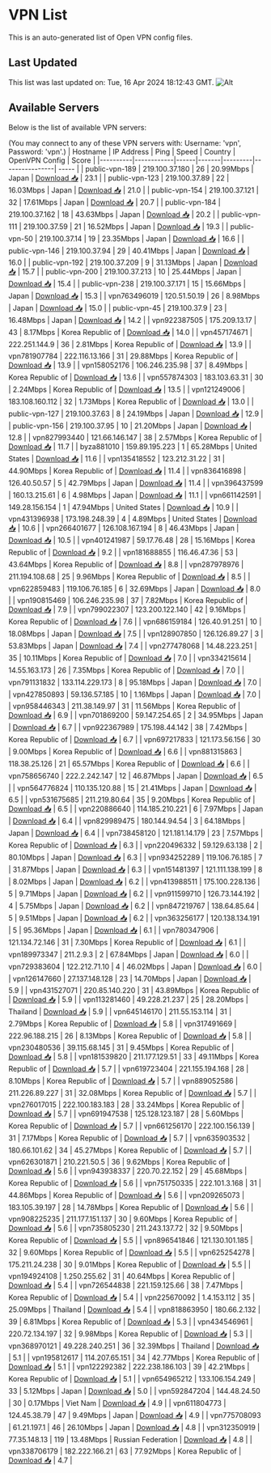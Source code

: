 # VPN List

This is an auto-generated list of Open VPN config files.

## Last Updated

This list was last updated on: Tue, 16 Apr 2024 18:12:43 GMT.
![Alt](https://repobeats.axiom.co/api/embed/186b98318ef1479477931607c1ad7d823f12451f.svg "Repobeats analytics image")

## Available Servers

Below is the list of available VPN servers:

(You may connect to any of these VPN servers with: Username: 'vpn', Password: 'vpn'.)
| Hostname | IP Address | Ping | Speed | Country | OpenVPN Config | Score |
|----------|------------|------|-------|---------|----------------| ----- |
| public-vpn-189 | 219.100.37.180 | 26 | 20.99Mbps | Japan | [Download 📥](./configs/server_0_JP.ovpn) | 23.1 |
| public-vpn-123 | 219.100.37.89 | 22 | 16.03Mbps | Japan | [Download 📥](./configs/server_1_JP.ovpn) | 21.0 |
| public-vpn-154 | 219.100.37.121 | 32 | 17.61Mbps | Japan | [Download 📥](./configs/server_2_JP.ovpn) | 20.7 |
| public-vpn-184 | 219.100.37.162 | 18 | 43.63Mbps | Japan | [Download 📥](./configs/server_3_JP.ovpn) | 20.2 |
| public-vpn-111 | 219.100.37.59 | 21 | 16.52Mbps | Japan | [Download 📥](./configs/server_4_JP.ovpn) | 19.3 |
| public-vpn-50 | 219.100.37.14 | 19 | 23.35Mbps | Japan | [Download 📥](./configs/server_5_JP.ovpn) | 16.6 |
| public-vpn-146 | 219.100.37.94 | 29 | 40.41Mbps | Japan | [Download 📥](./configs/server_6_JP.ovpn) | 16.0 |
| public-vpn-192 | 219.100.37.209 | 9 | 31.13Mbps | Japan | [Download 📥](./configs/server_7_JP.ovpn) | 15.7 |
| public-vpn-200 | 219.100.37.213 | 10 | 25.44Mbps | Japan | [Download 📥](./configs/server_8_JP.ovpn) | 15.4 |
| public-vpn-238 | 219.100.37.171 | 15 | 15.66Mbps | Japan | [Download 📥](./configs/server_9_JP.ovpn) | 15.3 |
| vpn763496019 | 120.51.50.19 | 26 | 8.98Mbps | Japan | [Download 📥](./configs/server_10_JP.ovpn) | 15.0 |
| public-vpn-45 | 219.100.37.9 | 23 | 16.48Mbps | Japan | [Download 📥](./configs/server_11_JP.ovpn) | 14.2 |
| vpn922387505 | 175.209.13.17 | 43 | 8.17Mbps | Korea Republic of | [Download 📥](./configs/server_12_KR.ovpn) | 14.0 |
| vpn457174671 | 222.251.144.9 | 36 | 2.81Mbps | Korea Republic of | [Download 📥](./configs/server_13_KR.ovpn) | 13.9 |
| vpn781907784 | 222.116.13.166 | 31 | 29.88Mbps | Korea Republic of | [Download 📥](./configs/server_14_KR.ovpn) | 13.9 |
| vpn158052176 | 106.246.235.98 | 37 | 8.49Mbps | Korea Republic of | [Download 📥](./configs/server_15_KR.ovpn) | 13.6 |
| vpn557874303 | 183.103.63.31 | 30 | 2.24Mbps | Korea Republic of | [Download 📥](./configs/server_16_KR.ovpn) | 13.5 |
| vpn121249006 | 183.108.160.112 | 32 | 1.73Mbps | Korea Republic of | [Download 📥](./configs/server_17_KR.ovpn) | 13.0 |
| public-vpn-127 | 219.100.37.63 | 8 | 24.19Mbps | Japan | [Download 📥](./configs/server_18_JP.ovpn) | 12.9 |
| public-vpn-156 | 219.100.37.95 | 10 | 21.20Mbps | Japan | [Download 📥](./configs/server_19_JP.ovpn) | 12.8 |
| vpn827993440 | 121.66.146.147 | 38 | 2.57Mbps | Korea Republic of | [Download 📥](./configs/server_20_KR.ovpn) | 11.7 |
| byza881010 | 159.89.195.223 | 1 | 65.28Mbps | United States | [Download 📥](./configs/server_21_US.ovpn) | 11.6 |
| vpn135418552 | 123.212.31.22 | 31 | 44.90Mbps | Korea Republic of | [Download 📥](./configs/server_22_KR.ovpn) | 11.4 |
| vpn836416898 | 126.40.50.57 | 5 | 42.79Mbps | Japan | [Download 📥](./configs/server_23_JP.ovpn) | 11.4 |
| vpn396437599 | 160.13.215.61 | 6 | 4.98Mbps | Japan | [Download 📥](./configs/server_24_JP.ovpn) | 11.1 |
| vpn661142591 | 149.28.156.154 | 1 | 47.94Mbps | United States | [Download 📥](./configs/server_25_US.ovpn) | 10.9 |
| vpn431396938 | 173.198.248.39 | 4 | 4.89Mbps | United States | [Download 📥](./configs/server_26_US.ovpn) | 10.6 |
| vpn266401677 | 126.108.167.194 | 8 | 46.43Mbps | Japan | [Download 📥](./configs/server_27_JP.ovpn) | 10.5 |
| vpn401241987 | 59.17.76.48 | 28 | 15.16Mbps | Korea Republic of | [Download 📥](./configs/server_28_KR.ovpn) | 9.2 |
| vpn181688855 | 116.46.47.36 | 53 | 43.64Mbps | Korea Republic of | [Download 📥](./configs/server_29_KR.ovpn) | 8.8 |
| vpn287978976 | 211.194.108.68 | 25 | 9.96Mbps | Korea Republic of | [Download 📥](./configs/server_30_KR.ovpn) | 8.5 |
| vpn622859483 | 119.106.76.185 | 6 | 32.69Mbps | Japan | [Download 📥](./configs/server_31_JP.ovpn) | 8.0 |
| vpn190815469 | 106.246.235.98 | 37 | 7.82Mbps | Korea Republic of | [Download 📥](./configs/server_32_KR.ovpn) | 7.9 |
| vpn799022307 | 123.200.122.140 | 42 | 9.16Mbps | Korea Republic of | [Download 📥](./configs/server_33_KR.ovpn) | 7.6 |
| vpn686159184 | 126.40.91.251 | 10 | 18.08Mbps | Japan | [Download 📥](./configs/server_34_JP.ovpn) | 7.5 |
| vpn128907850 | 126.126.89.27 | 3 | 53.83Mbps | Japan | [Download 📥](./configs/server_35_JP.ovpn) | 7.4 |
| vpn277478068 | 14.48.223.251 | 35 | 10.11Mbps | Korea Republic of | [Download 📥](./configs/server_36_KR.ovpn) | 7.0 |
| vpn334215614 | 14.55.163.173 | 26 | 7.35Mbps | Korea Republic of | [Download 📥](./configs/server_37_KR.ovpn) | 7.0 |
| vpn791131832 | 133.114.229.173 | 8 | 95.18Mbps | Japan | [Download 📥](./configs/server_38_JP.ovpn) | 7.0 |
| vpn427850893 | 59.136.57.185 | 10 | 1.16Mbps | Japan | [Download 📥](./configs/server_39_JP.ovpn) | 7.0 |
| vpn958446343 | 211.38.149.97 | 31 | 11.56Mbps | Korea Republic of | [Download 📥](./configs/server_40_KR.ovpn) | 6.9 |
| vpn701869200 | 59.147.254.65 | 2 | 34.95Mbps | Japan | [Download 📥](./configs/server_41_JP.ovpn) | 6.7 |
| vpn922367989 | 175.198.44.142 | 38 | 7.42Mbps | Korea Republic of | [Download 📥](./configs/server_42_KR.ovpn) | 6.7 |
| vpn697217833 | 121.173.56.156 | 30 | 9.00Mbps | Korea Republic of | [Download 📥](./configs/server_43_KR.ovpn) | 6.6 |
| vpn881315863 | 118.38.25.126 | 21 | 65.57Mbps | Korea Republic of | [Download 📥](./configs/server_44_KR.ovpn) | 6.6 |
| vpn758656740 | 222.2.242.147 | 12 | 46.87Mbps | Japan | [Download 📥](./configs/server_45_JP.ovpn) | 6.5 |
| vpn564776824 | 110.135.120.88 | 15 | 21.41Mbps | Japan | [Download 📥](./configs/server_46_JP.ovpn) | 6.5 |
| vpn531675685 | 211.219.80.64 | 35 | 9.20Mbps | Korea Republic of | [Download 📥](./configs/server_47_KR.ovpn) | 6.5 |
| vpn220886640 | 114.185.210.221 | 6 | 7.97Mbps | Japan | [Download 📥](./configs/server_48_JP.ovpn) | 6.4 |
| vpn829989475 | 180.144.94.54 | 3 | 64.18Mbps | Japan | [Download 📥](./configs/server_49_JP.ovpn) | 6.4 |
| vpn738458120 | 121.181.14.179 | 23 | 7.57Mbps | Korea Republic of | [Download 📥](./configs/server_50_KR.ovpn) | 6.3 |
| vpn220496332 | 59.129.63.138 | 2 | 80.10Mbps | Japan | [Download 📥](./configs/server_51_JP.ovpn) | 6.3 |
| vpn934252289 | 119.106.76.185 | 7 | 31.87Mbps | Japan | [Download 📥](./configs/server_52_JP.ovpn) | 6.3 |
| vpn151481397 | 121.111.138.199 | 8 | 8.02Mbps | Japan | [Download 📥](./configs/server_53_JP.ovpn) | 6.2 |
| vpn413988511 | 175.100.228.136 | 5 | 9.71Mbps | Japan | [Download 📥](./configs/server_54_JP.ovpn) | 6.2 |
| vpn911599710 | 126.73.144.192 | 4 | 5.75Mbps | Japan | [Download 📥](./configs/server_55_JP.ovpn) | 6.2 |
| vpn847219767 | 138.64.85.64 | 5 | 9.51Mbps | Japan | [Download 📥](./configs/server_56_JP.ovpn) | 6.2 |
| vpn363256177 | 120.138.134.191 | 5 | 95.36Mbps | Japan | [Download 📥](./configs/server_57_JP.ovpn) | 6.1 |
| vpn780347906 | 121.134.72.146 | 31 | 7.30Mbps | Korea Republic of | [Download 📥](./configs/server_58_KR.ovpn) | 6.1 |
| vpn189973347 | 211.2.9.3 | 2 | 67.84Mbps | Japan | [Download 📥](./configs/server_59_JP.ovpn) | 6.0 |
| vpn729383604 | 122.212.71.10 | 4 | 46.02Mbps | Japan | [Download 📥](./configs/server_60_JP.ovpn) | 6.0 |
| vpn126147660 | 27.137.148.128 | 23 | 14.70Mbps | Japan | [Download 📥](./configs/server_61_JP.ovpn) | 5.9 |
| vpn431527071 | 220.85.140.220 | 31 | 43.89Mbps | Korea Republic of | [Download 📥](./configs/server_62_KR.ovpn) | 5.9 |
| vpn113281460 | 49.228.21.237 | 25 | 28.20Mbps | Thailand | [Download 📥](./configs/server_63_TH.ovpn) | 5.9 |
| vpn645146170 | 211.55.153.114 | 31 | 2.79Mbps | Korea Republic of | [Download 📥](./configs/server_64_KR.ovpn) | 5.8 |
| vpn317491669 | 222.96.188.215 | 26 | 8.13Mbps | Korea Republic of | [Download 📥](./configs/server_65_KR.ovpn) | 5.8 |
| vpn230480536 | 39.115.68.145 | 31 | 9.45Mbps | Korea Republic of | [Download 📥](./configs/server_66_KR.ovpn) | 5.8 |
| vpn181539820 | 211.177.129.51 | 33 | 49.11Mbps | Korea Republic of | [Download 📥](./configs/server_67_KR.ovpn) | 5.7 |
| vpn619723404 | 221.155.194.168 | 28 | 8.10Mbps | Korea Republic of | [Download 📥](./configs/server_68_KR.ovpn) | 5.7 |
| vpn889052586 | 211.226.89.227 | 31 | 32.08Mbps | Korea Republic of | [Download 📥](./configs/server_69_KR.ovpn) | 5.7 |
| vpn276017015 | 222.100.183.183 | 28 | 33.24Mbps | Korea Republic of | [Download 📥](./configs/server_70_KR.ovpn) | 5.7 |
| vpn691947538 | 125.128.123.187 | 28 | 5.60Mbps | Korea Republic of | [Download 📥](./configs/server_71_KR.ovpn) | 5.7 |
| vpn661256170 | 222.100.156.139 | 31 | 7.17Mbps | Korea Republic of | [Download 📥](./configs/server_72_KR.ovpn) | 5.7 |
| vpn635903532 | 180.66.101.62 | 34 | 45.27Mbps | Korea Republic of | [Download 📥](./configs/server_73_KR.ovpn) | 5.7 |
| vpn626301871 | 210.221.50.5 | 36 | 9.62Mbps | Korea Republic of | [Download 📥](./configs/server_74_KR.ovpn) | 5.6 |
| vpn943938337 | 220.70.22.152 | 29 | 45.68Mbps | Korea Republic of | [Download 📥](./configs/server_75_KR.ovpn) | 5.6 |
| vpn751750335 | 222.101.3.168 | 31 | 44.86Mbps | Korea Republic of | [Download 📥](./configs/server_76_KR.ovpn) | 5.6 |
| vpn209265073 | 183.105.39.197 | 28 | 14.78Mbps | Korea Republic of | [Download 📥](./configs/server_77_KR.ovpn) | 5.6 |
| vpn908225235 | 211.177.151.137 | 30 | 9.60Mbps | Korea Republic of | [Download 📥](./configs/server_78_KR.ovpn) | 5.6 |
| vpn735805230 | 211.243.137.72 | 32 | 9.50Mbps | Korea Republic of | [Download 📥](./configs/server_79_KR.ovpn) | 5.5 |
| vpn896541846 | 121.130.101.185 | 32 | 9.60Mbps | Korea Republic of | [Download 📥](./configs/server_80_KR.ovpn) | 5.5 |
| vpn625254278 | 175.211.24.238 | 30 | 9.01Mbps | Korea Republic of | [Download 📥](./configs/server_81_KR.ovpn) | 5.5 |
| vpn194924108 | 1.250.255.62 | 31 | 40.64Mbps | Korea Republic of | [Download 📥](./configs/server_82_KR.ovpn) | 5.4 |
| vpn726544838 | 221.159.125.66 | 38 | 7.47Mbps | Korea Republic of | [Download 📥](./configs/server_83_KR.ovpn) | 5.4 |
| vpn225670092 | 1.4.153.112 | 35 | 25.09Mbps | Thailand | [Download 📥](./configs/server_84_TH.ovpn) | 5.4 |
| vpn818863950 | 180.66.2.132 | 39 | 6.81Mbps | Korea Republic of | [Download 📥](./configs/server_85_KR.ovpn) | 5.3 |
| vpn434546961 | 220.72.134.197 | 32 | 9.98Mbps | Korea Republic of | [Download 📥](./configs/server_86_KR.ovpn) | 5.3 |
| vpn368970121 | 49.228.240.251 | 36 | 32.39Mbps | Thailand | [Download 📥](./configs/server_87_TH.ovpn) | 5.1 |
| vpn195812617 | 114.207.65.151 | 34 | 42.77Mbps | Korea Republic of | [Download 📥](./configs/server_88_KR.ovpn) | 5.1 |
| vpn122292382 | 222.238.186.103 | 39 | 42.21Mbps | Korea Republic of | [Download 📥](./configs/server_89_KR.ovpn) | 5.1 |
| vpn654965212 | 133.106.154.249 | 33 | 5.12Mbps | Japan | [Download 📥](./configs/server_90_JP.ovpn) | 5.0 |
| vpn592847204 | 144.48.24.50 | 30 | 0.17Mbps | Viet Nam | [Download 📥](./configs/server_91_VN.ovpn) | 4.9 |
| vpn611804773 | 124.45.38.79 | 47 | 9.49Mbps | Japan | [Download 📥](./configs/server_92_JP.ovpn) | 4.9 |
| vpn775708093 | 61.21.197.1 | 46 | 26.10Mbps | Japan | [Download 📥](./configs/server_93_JP.ovpn) | 4.8 |
| vpn312350919 | 77.35.148.13 | 119 | 13.48Mbps | Russian Federation | [Download 📥](./configs/server_94_RU.ovpn) | 4.8 |
| vpn338706179 | 182.222.166.21 | 63 | 77.92Mbps | Korea Republic of | [Download 📥](./configs/server_95_KR.ovpn) | 4.7 |
